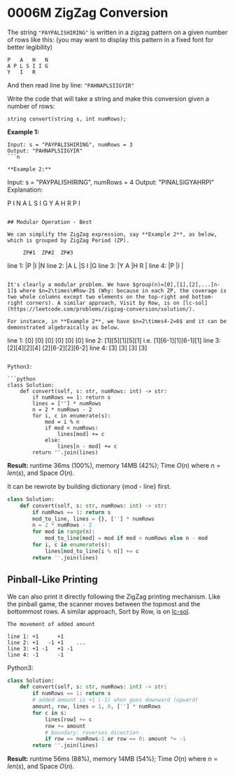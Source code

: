 # 0006M ZigZag Conversion

The string `"PAYPALISHIRING"` is written in a zigzag pattern on a given number of rows like this: (you may want to display this pattern in a fixed font for better legibility)

```
P   A   H   N
A P L S I I G
Y   I   R
```

And then read line by line: `"PAHNAPLSIIGYIR"`

Write the code that will take a string and make this conversion given a number of rows:

```
string convert(string s, int numRows);
```

**Example 1:**

```
Input: s = "PAYPALISHIRING", numRows = 3
Output: "PAHNAPLSIIGYIR"
```n

**Example 2:**

```
Input: s = "PAYPALISHIRING", numRows = 4
Output: "PINALSIGYAHRPI"
Explanation:

P     I    N
A   L S  I G
Y A   H R
P     I
```

## Modular Operation - Best

We can simplify the ZigZag expression, say **Example 2**, as below, which is grouped by ZigZag Period (ZP).

```
         ZP#1  ZP#2  ZP#3                  
line 1: |P    |I    |N
line 2: |A  L |S  I |G
line 3: |Y  A |H  R |
line 4: |P    |I    |
```

It's clearly a modular problem. We have $group(n)=[0],[1],[2],...[n-1]$ where $n=2\times\#Row-2$ (Why: because in each ZP, the coverage is two whole columns except two elements on the top-right and bottom-right corners). A similar approach, Visit by Row, is on [lc-sol](https://leetcode.com/problems/zigzag-conversion/solution/).

For instance, in **Example 2**, we have $n=2\times4-2=6$ and it can be demonstrated algebraically as below.

```
line 1: [0]   [0]   [0]          [0]     [0]     [0]
line 2: [1][5][1][5][1]   i.e.   [1][6-1][1][6-1][1]
line 3: [2][4][2][4]             [2][6-2][2][6-2]
line 4: [3]   [3]                [3]     [3]
```

Python3:

```python
class Solution:
    def convert(self, s: str, numRows: int) -> str:
        if numRows == 1: return s
        lines = [''] * numRows
        n = 2 * numRows - 2
        for i, c in enumerate(s):
            mod = i % n
            if mod < numRows:
                lines[mod] += c
            else:
                lines[n - mod] += c
        return ''.join(lines)
```

**Result:** runtime 36ms (100%), memory 14MB (42%); Time $O(n)$ where $n=len(s)$, and Space $O(n)$.

It can be rewrote by building dictionary {mod - line} first.

```python
class Solution:
    def convert(self, s: str, numRows: int) -> str:
        if numRows == 1: return s
        mod_to_line, lines = {}, [''] * numRows
        n = 2 * numRows - 2
        for mod in range(n):
            mod_to_line[mod] = mod if mod < numRows else n - mod
        for i, c in enumerate(s):
            lines[mod_to_line[i % n]] += c
        return ''.join(lines)
```

## Pinball-Like Printing

We can also print it directly following the ZigZag printing mechanism. Like the pinball game, the scanner moves between the topmost and the bottommost rows. A similar approach, Sort by Row, is on [lc-sol](https://leetcode.com/problems/zigzag-conversion/solution/).

```
The movement of added amount 

line 1: +1      +1 
line 2: +1   -1 +1    ...
line 3: +1 -1   +1 -1
line 4: -1      -1
```

Python3:

```python
class Solution:
    def convert(self, s: str, numRows: int) -> str:
        if numRows == 1: return s
        # added amount is +1 (-1) when goes downward (upward)
        amount, row, lines = 1, 0, [''] * numRows
        for c in s:
            lines[row] += c
            row += amount
            # boundary: reverses direction 
            if row == numRows-1 or row == 0: amount *= -1
        return ''.join(lines)
```

**Result:** runtime 56ms (88%), memory 14MB (54%); Time $O(n)$ where $n=len(s)$, and Space $O(n)$.